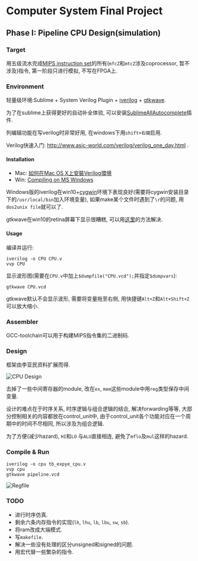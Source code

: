 # Computer System Final Project

## Phase I: Pipeline CPU Design(simulation)

### Target
用五级流水完成[MIPS instruction set](https://en.wikipedia.org/wiki/MIPS_instruction_set#MIPS_assembly_language)的所有(`mfcZ`和`mtcZ`涉及coprocessor, 暂不涉及)指令, 第一阶段只进行模拟, 不写在FPGA上.

### Environment
轻量级环境:Sublime + System Verilog Plugin + [iverilog](https://github.com/steveicarus/iverilog) + [gtkwave](http://gtkwave.sourceforge.net/).

为了在sublime上获得更好的自动补全体验, 可以安装[SublimeAllAutocomplete](https://github.com/alienhard/SublimeAllAutocomplete)插件.

列编辑功能在写verilog时非常好用, 在windows下用`shift+右键`启用.

Verilog快速入门: http://www.asic-world.com/verilog/verilog_one_day.html .
#### Installation
* Mac: [如何在Mac OS X上安裝Verilog環境](http://easonchang.logdown.com/posts/649863)
* Win: [Compiling on MS Windows](http://iverilog.wikia.com/wiki/Installation_Guide#Compiling_on_MS_Windows_.28MinGW.29)

Windows版的iverilog在win10+[cygwin](https://www.cygwin.com/)环境下表现良好(需要将cygwin安装目录下的`/usr/local/bin`加入环境变量), 如果make某个文件时遇到了`\r`的问题, 用`dos2unix file`就可以了.

gtkwave在win10的retina屏幕下显示很糟糕, 可以用[这里](http://stackoverflow.com/questions/24768200/how-to-get-emacs-text-to-render-as-crisply-as-netbeans)的方法解决.

#### Usage
编译并运行:
```
iverilog -o CPU CPU.v
vvp CPU
```

显示波形图(需要在`CPU.v`中加上`$dumpfile("CPU.vcd");`并指定`$dumpvars`):
```
gtkwave CPU.vcd
```

gtkwave默认不会显示波形, 需要将变量拖至右侧, 用快捷键`Alt+Z`和`Alt+Shift+Z`可以放大缩小.

### Assembler
GCC-toolchain可以用于构建MIPS指令集的二进制码.

### Design
框架由李亚民资料扩展而得.

![CPU Design](http://7xkbgs.com1.z0.glb.clouddn.com/cpu_design.png)

去掉了一些中间寄存器的module, 改在`ex`, `mem`这些module中用`reg`类型保存中间变量.

设计的难点在于时序关系, 时序逻辑与组合逻辑的结合, 解决forwarding等等, 大部分控制相关的内容都放在control_unit中, 由于control_unit各个功能对应在一个周期中的时间不尽相同, 所以涉及为组合逻辑.

为了方便(减少hazard), `HI`和`LO` 与`ALU`直接相连, 避免了`mflo`及`mul`这样的hazard.

### Compile & Run

    iverilog -o cpu tb_expye_cpu.v
    vvp cpu
    gtkwave pipeline.vcd

![Regfile](http://7xkbgs.com1.z0.glb.clouddn.com/reg.png)

### TODO

* 进行时序仿真.
* 剩余六条内存指令的实现(`lh`, `lhu`, `lb`, `lbu`, `sw`, `sb`).
* 将ram改成大端模式.
* 写`makefile`.
* 解决一些没有处理的区分unsigned和signed的问题.
* 用宏代替一些繁杂的指令.


